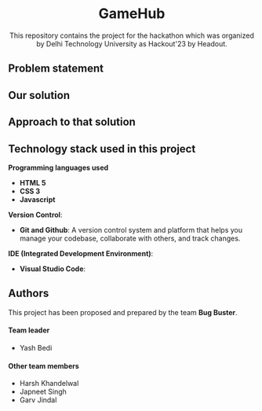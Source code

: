 <div align="center">
<h1>GameHub</h1>
This repository contains the project for the hackathon which was organized by Delhi Technology University as Hackout'23 by Headout.
</div>

## Problem statement

## Our solution

## Approach to that solution

## Technology stack used in this project
**Programming languages used**
- **HTML 5**
- **CSS 3**
- **Javascript**

**Version Control**:
- **Git and Github**: A version control system and platform that helps you manage your codebase, collaborate with others, and track changes.

**IDE (Integrated Development Environment)**:
- **Visual Studio Code**: 

## Authors
This project has been proposed and prepared by the team **Bug Buster**.
#### Team leader
* Yash Bedi
#### Other team members
* Harsh Khandelwal
* Japneet Singh
* Garv Jindal
